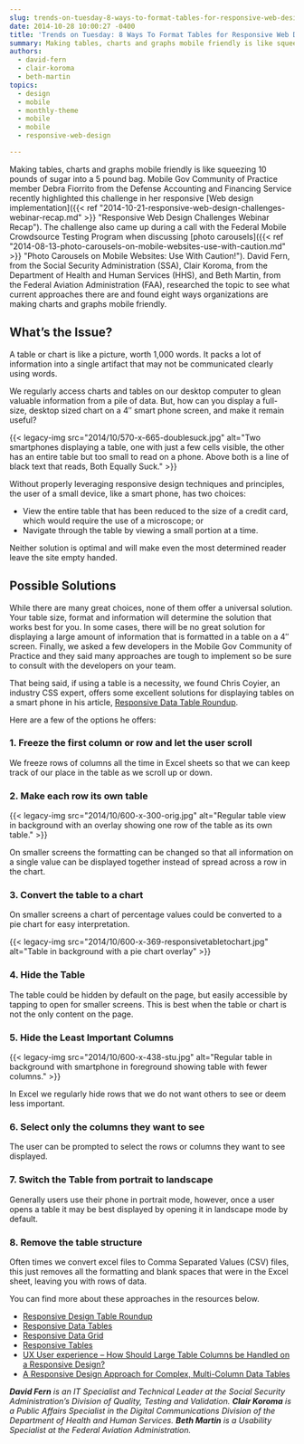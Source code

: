 ```yaml
---
slug: trends-on-tuesday-8-ways-to-format-tables-for-responsive-web-design
date: 2014-10-28 10:00:27 -0400
title: 'Trends on Tuesday: 8 Ways To Format Tables for Responsive Web Design'
summary: Making tables, charts and graphs mobile friendly is like squeezing 10 pounds of sugar into a 5 pound bag. Mobile Gov Community of Practice member Debra Fiorrito from the Defense Accounting and Financing Service recently highlighted this challenge in her responsive Web design implementation. The challenge also came up during a call with the Federal
authors:
  - david-fern
  - clair-koroma
  - beth-martin
topics:
  - design
  - mobile
  - monthly-theme
  - mobile
  - mobile
  - responsive-web-design

---
```


Making tables, charts and graphs mobile friendly is like squeezing 10 pounds of sugar into a 5 pound bag. Mobile Gov Community of Practice member Debra Fiorrito from the Defense Accounting and Financing Service recently highlighted this challenge in her responsive [Web design implementation]({{< ref "2014-10-21-responsive-web-design-challenges-webinar-recap.md" >}} "Responsive Web Design Challenges Webinar Recap"). The challenge also came up during a call with the Federal Mobile Crowdsource Testing Program when discussing [photo carousels]({{< ref "2014-08-13-photo-carousels-on-mobile-websites-use-with-caution.md" >}} "Photo Carousels on Mobile Websites: Use With Caution!"). David Fern, from the Social Security Administration (SSA), Clair Koroma, from the Department of Health and Human Services (HHS), and Beth Martin, from the Federal Aviation Administration (FAA), researched the topic to see what current approaches there are and found eight ways organizations are making charts and graphs mobile friendly.

## What&#8217;s the Issue?

A table or chart is like a picture, worth 1,000 words. It packs a lot of information into a single artifact that may not be communicated clearly using words.

We regularly access charts and tables on our desktop computer to glean valuable information from a pile of data. But, how can you display a full-size, desktop sized chart on a 4&#8243; smart phone screen, and make it remain useful?

{{< legacy-img src="2014/10/570-x-665-doublesuck.jpg" alt="Two smartphones displaying a table, one with just a few cells visible, the other has an entire table but too small to read on a phone. Above both is a line of black text that reads, Both Equally Suck." >}}

Without properly leveraging responsive design techniques and principles, the user of a small device, like a smart phone, has two choices:

  * View the entire table that has been reduced to the size of a credit card, which would require the use of a microscope; or
  * Navigate through the table by viewing a small portion at a time.

Neither solution is optimal and will make even the most determined reader leave the site empty handed.

## Possible Solutions

While there are many great choices, none of them offer a universal solution. Your table size, format and information will determine the solution that works best for you. In some cases, there will be no great solution for displaying a large amount of information that is formatted in a table on a 4&#8243; screen. Finally, we asked a few developers in the Mobile Gov Community of Practice and they said many approaches are tough to implement so be sure to consult with the developers on your team.

That being said, if using a table is a necessity, we found Chris Coyier, an industry CSS expert, offers some excellent solutions for displaying tables on a smart phone in his article, [Responsive Data Table Roundup](http://css-tricks.com/responsive-data-table-roundup/).

Here are a few of the options he offers:

### 1. Freeze the first column or row and let the user scroll

We freeze rows of columns all the time in Excel sheets so that we can keep track of our place in the table as we scroll up or down.

### 2. Make each row its own table

{{< legacy-img src="2014/10/600-x-300-orig.jpg" alt="Regular table view in background with an overlay showing one row of the table as its own table." >}}

On smaller screens the formatting can be changed so that all information on a single value can be displayed together instead of spread across a row in the chart.

### 3. Convert the table to a chart

On smaller screens a chart of percentage values could be converted to a pie chart for easy interpretation.

{{< legacy-img src="2014/10/600-x-369-responsivetabletochart.jpg" alt="Table in background with a pie chart overlay" >}}

### 4. Hide the Table

The table could be hidden by default on the page, but easily accessible by tapping to open for smaller screens. This is best when the table or chart is not the only content on the page.

### 5. Hide the Least Important Columns

{{< legacy-img src="2014/10/600-x-438-stu.jpg" alt="Regular table in background with smartphone in foreground showing table with fewer columns." >}}

In Excel we regularly hide rows that we do not want others to see or deem less important.

### 6. Select only the columns they want to see

The user can be prompted to select the rows or columns they want to see displayed.

### 7. Switch the Table from portrait to landscape

Generally users use their phone in portrait mode, however, once a user opens a table it may be best displayed by opening it in landscape mode by default.

### 8. Remove the table structure

Often times we convert excel files to Comma Separated Values (CSV) files, this just removes all the formatting and blank spaces that were in the Excel sheet, leaving you with rows of data.

You can find more about these approaches in the resources below.

  * [Responsive Design Table Roundup](http://css-tricks.com/responsive-data-table-roundup)
  * [Responsive Data Tables](http://css-tricks.com/responsive-data-tables/)
  * [Responsive Data Grid](http://www.informed-design.com/responsive/)
  * [Responsive Tables](http://zurb.com/playground/responsive-tables)
  * [UX User experience &#8211; How Should Large Table Columns be Handled on a Responsive Design?](http://ux.stackexchange.com/questions/15463/how-should-large-table-columns-be-handled-on-a-responsive-design)
  * [A Responsive Design Approach for Complex, Multi-Column Data Tables](http://filamentgroup.com/lab/responsive-design-approach-for-complex-multicolumn-data-tables.html)

_**David Fern** is an IT Specialist and Technical Leader at the Social Security Administration’s Division of Quality, Testing and Validation. **Clair Koroma** is a Public Affairs Specialist in the Digital Communications Division of the Department of Health and Human Services. **Beth Martin** is a Usability Specialist at the Federal Aviation Administration._
